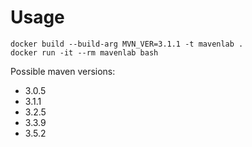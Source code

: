 Usage
=====

```
docker build --build-arg MVN_VER=3.1.1 -t mavenlab .
docker run -it --rm mavenlab bash
```

Possible maven versions:
* 3.0.5
* 3.1.1
* 3.2.5
* 3.3.9
* 3.5.2
